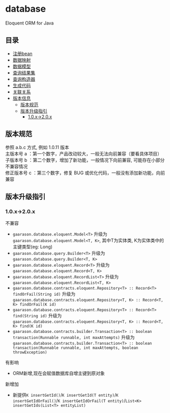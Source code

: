 # database
Eloquent ORM for Java
## 目录
* [注册bean](/document/bean.md)
* [数据映射](/document/mapping.md)
* [数据模型](/document/model.md)
* [查询结果集](/document/record.md)
* [查询构造器](/document/query.md)
* [生成代码](/document/generate.md)
* [关联关系](/document/relationship.md)
* [版本信息](/document/version.md)
    * [版本规范](#版本规范)
    * [版本升级指引](#版本升级指引)
        * [1.0.x->2.0.x](#1.0.x->2.0.x)
## 版本规范
参照 a.b.c 方式, 例如 1.0.11 版本  
主版本号 a ：第一个数字，产品改动较大，一般无法向前兼容（要看具体项目）  
子版本号 b ：第二个数字，增加了新功能，一般情况下向前兼容, 可能存在小部分不兼容情况   
修正版本号 c ：第三个数字，修复 BUG 或优化代码，一般没有添加新功能，向前兼容   

## 版本升级指引
### 1.0.x->2.0.x
不兼容
- `gaarason.database.eloquent.Model<T>` 升级为 `gaarason.database.eloquent.Model<T, K>`, 
其中T为实体类, K为实体类中的主键类型(eg: Long)
- `gaarason.database.query.Builder<T>` 升级为 `gaarason.database.query.Builder<T, K>`
- `gaarason.database.eloquent.Record<T>` 升级为 `gaarason.database.eloquent.Record<T, K>`
- `gaarason.database.eloquent.RecordList<T>` 升级为 `gaarason.database.eloquent.RecordList<T, K>`
- `gaarason.database.contracts.eloquent.Repository<T> :: Record<T> findOrFail(String id)` 升级为 `gaarason.database.contracts.eloquent.Repository<T, K> :: Record<T, K> findOrFail(K id)`
- `gaarason.database.contracts.eloquent.Repository<T> :: Record<T> find(String id)` 升级为 `gaarason.database.contracts.eloquent.Repository<T, K> :: Record<T, K> find(K id)`
- `gaarason.database.contracts.builder.Transaction<T> :: boolean transaction(Runnable runnable, int maxAttempts)`  升级为 `gaarason.database.contracts.builder.Transaction<T> :: boolean transaction(Runnable runnable, int maxAttempts, boolean throwException)`

有影响
- ORM新增,现在会赋值数据库自增主键到原对象

新增加
- 新提供`K insertGetId()`/`K insertGetId(T entity)`/`K insertGetIdOrFail()`/`K insertGetIdOrFail(T entity)`/`List<K> insertGetIds(List<T> entityList)`

